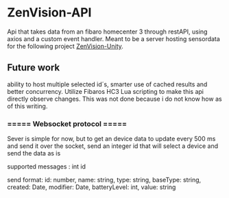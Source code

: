# ZenVision-API

Api that takes data from an fibaro homecenter 3 through restAPI, using axios and a custom event handler.
Meant to be a server hosting sensordata for the following project [ZenVision-Unity](https://github.com/EmilyBjartskular/ZenVision-Unity).

## Future work
ability to host multiple selected id´s, smarter use of cached results and better concurrency.
Utilize Fibaros HC3 Lua scripting to make this api directly observe changes. This was not done because i do not know how as of this writing.

### ===== Websocket protocol =====
Sever is simple for now, but to get an device data to update every 500 ms and send it over the socket, send an integer id that will select a device and send the data as is

supported messages : int id

send format: id: number, name: string, type: string, baseType: string, created: Date, modifier: Date, batteryLevel: int, value: string
